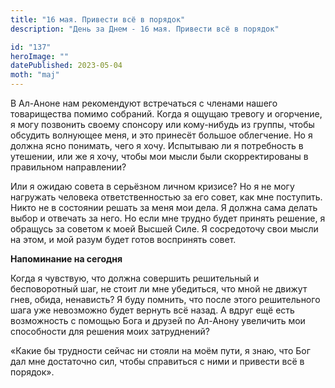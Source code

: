 ```yaml
---
title: "16 мая. Привести всё в порядок"
description: "День за Днем - 16 мая. Привести всё в порядок"

id: "137"
heroImage: ""
datePublished: 2023-05-04
moth: "maj"
---
```


В Ал-Аноне нам рекомендуют встречаться с членами нашего товарищества помимо
собраний. Когда я ощущаю тревогу и огорчение, я могу позвонить своему спонсору
или кому-нибудь из группы, чтобы обсудить волнующее меня, и это принесёт
большое облегчение. Но я должна ясно понимать, чего я хочу. Испытываю ли я
потребность в утешении, или же я хочу, чтобы мои мысли были скорректированы в
правильном направлении?

Или я ожидаю совета в серьёзном личном кризисе? Но я не могу нагружать
человека ответственностью за его совет, как мне поступить. Никто не в
состоянии решать за меня мои дела. Я должна сама делать выбор и отвечать за
него. Но если мне трудно будет принять решение, я обращусь за советом к моей
Высшей Силе. Я сосредоточу свои мысли на этом, и мой разум будет готов
воспринять совет.

**Напоминание на сегодня**

Когда я чувствую, что должна совершить решительный и бесповоротный шаг, не
стоит ли мне убедиться, что мной не движут гнев, обида, ненависть? Я буду
помнить, что после этого решительного шага уже невозможно будет вернуть всё
назад. А вдруг ещё есть возможность с помощью Бога и друзей по Ал-Анону
увеличить мои способности для решения моих затруднений?

«Какие бы трудности сейчас ни стояли на моём пути, я знаю, что Бог дал мне
достаточно сил, чтобы справиться с ними и привести всё в порядок».
